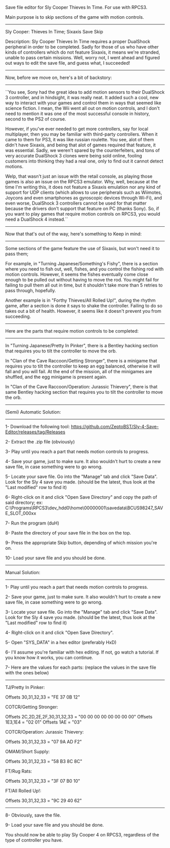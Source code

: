 Save file editor for Sly Cooper Thieves In Time.
For use with RPCS3.

Main purpose is to skip sections of the game with motion controls.

------------

Sly Cooper: Thieves In Time; Sixaxis Save Skip


Description: Sly Cooper Thieves In Time requires a proper DualShock peripheral in order to be completed. Sadly for those of us who have other kinds of controllers which do not feature Sixaxis, it means we're stranded, unable to pass certain missions. Well, worry not, I went ahead and figured out ways to edit the save file, and guess what, I succeeded!

___________________________________________________

Now, before we move on, here's a bit of backstory:
___________________________________________________


``You see, Sony had the great idea to add motion sensors to their DualShock 3 controller, and in hindsight, it was really neat. It added such a cool, new way to interact with your games and control them in ways that seemed like science fiction. I mean, the Wii went all out on motion controls, and I don't need to mention it was one of the most successful console in history, second to the PS2 of course.

However, if you've ever needed to get more controllers, say for local multiplayer, then you may be familiar with third-party controllers. When it came to them for PS3, it was like russian roulette. You see, alot of them didn't have Sixaxis, and being that alot of games required that feature, it was essential. Sadly, we weren't spared by the counterfeiters, and tons of very accurate DualShock 3 clones were being sold online, fooling customers into thinking they had a real one, only to find out it cannot detect motions.

Welp, that wasn't just an issue with the retail console, as playing those games is also an issue on the RPCS3 emulator. Why, well, because at the time I'm writing this, it does not feature a Sixaxis emulation nor any kind of support for UDP clients (which allows to use peripherals such as Wiimotes, Joycons and even smartphones as gyroscopic devices through Wi-Fi), and even worse, DualShock 3 controllers cannot be used for that matter because the drivers don't support that feature on PC (thanks Sony). So, if you want to play games that require motion controls on RPCS3, you would need a DualShock 4 instead.``

__________________________________________________________________

Now that that's out of the way, here's something to Keep in mind:
__________________________________________________________________


Some sections of the game feature the use of Sixaxis, but won't need it to pass them; 

For example, in "Turning Japanese/Something's Fishy", there is a section where you need to fish out, well, fishes, and you control the fishing rod with motion controls. However, it seems the fishes eventually come close enough to be pulled out without having to move the rod. You might fail for failing to pull them all out in time, but it shouldn't take more than 5 retries to pass through, hopefully.

Another example is in "Forthy Thieves/All Rolled Up!", during the rhythm game, after a section is done it says to shake the controller. Failing to do so takes out a bit of health. However, it seems like it doesn't prevent you from succeeding.

_________________________________________________________________

Here are the parts that require motion controls to be completed:
_________________________________________________________________


In "Turning Japanese/Pretty In Pinker", there is a Bentley hacking section that requires you to tilt the controller to move the orb.

In "Clan of the Cave Raccoon/Getting Stronger", there is a minigame that requires you to tilt the controller to keep an egg balanced, otherwise it will fall and you will fail. At the end of the mission, all of the minigames are shuffled, and the egg minigame is present again.

In "Clan of the Cave Raccoon/Operation: Jurassic Thievery", there is that same Bentley hacking section that requires you to tilt the controller to move the orb.

___________________________

(Semi) Automatic Solution:
___________________________


1- Download the following tool: https://github.com/ZeptoBST/Sly-4-Save-Editor/releases/tag/Releases

2- Extract the .zip file (obviously)

3- Play until you reach a part that needs motion controls to progress. 

4- Save your game, just to make sure. It also wouldn't hurt to create a new save file, in case something were to go wrong.

5- Locate your save file. Go into the "Manage" tab and click "Save Data". Look for the Sly 4 save you made. (should be the latest, thus look at the "Last modified" row to find it)

6- Right-click on it and click "Open Save Directory" and copy the path of said directory; ex: C:\Programs\RPCS3\dev_hdd0\home\00000001\savedata\BCUS98247_SAVE_SLOT_000xx

7- Run the program (duH)

8- Paste the directory of your save file in the box on the top.

9- Press the appropriate Skip button, depending of which mission you're on.

10- Load your save file and you should be done.



___________________

Manual Solution:
___________________


1- Play until you reach a part that needs motion controls to progress. 

2- Save your game, just to make sure. It also wouldn't hurt to create a new save file, in case something were to go wrong.

3- Locate your save file. Go into the "Manage" tab and click "Save Data". Look for the Sly 4 save you made. (should be the latest, thus look at the "Last modified" row to find it)

4- Right-click on it and click "Open Save Directory".

5- Open "SYS_DATA" in a hex editor (preferably HxD)

6- I'll assume you're familiar with hex editing. If not, go watch a tutorial. If you know how it works, you can continue.

7- Here are the values for each parts:
(replace the values in the save file with the ones below)
__________________________________________________________


TJ/Pretty In Pinker:

Offsets 30,31,32,33 = "FE 37 0B 12"


COTCR/Getting Stronger:

Offsets 2C,2D,2E,2F,30,31,32,33 = "00 00 00 00 00 00 00 00"
Offsets 1E3,1E4 = "02 01"
Offsets 1AE = "03"


COTCR/Operation: Jurassic Thievery:

Offsets 30,31,32,33 = "07 9A AD F2"


OMAM/Short Supply:

Offsets 30,31,32,33 = "58 B3 8C 8C"


FT/Rug Rats:

Offsets 30,31,32,33 = "3F 07 B0 10"


FT/All Rolled Up!:

Offsets 30,31,32,33 = "9C 29 40 62"

__________________________________________________________

8- Obviously, save the file.

9- Load your save file and you should be done.


You should now be able to play Sly Cooper 4 on RPCS3, regardless of the type of controller you have.
